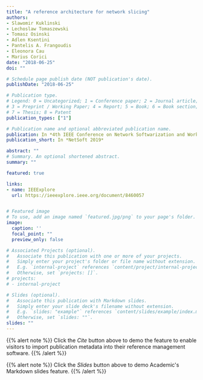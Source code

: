 ```yaml
---
title: "A reference architecture for network slicing"
authors:
- Slawomir Kuklinski
- Lechoslaw Tomaszewski
- Tomasz Osinski
- Adlen Ksentini
- Pantelis A. Frangoudis
- Eleonora Cau
- Marius Corici
date: "2018-06-25"
doi: ""

# Schedule page publish date (NOT publication's date).
publishDate: "2018-06-25"

# Publication type.
# Legend: 0 = Uncategorized; 1 = Conference paper; 2 = Journal article;
# 3 = Preprint / Working Paper; 4 = Report; 5 = Book; 6 = Book section;
# 7 = Thesis; 8 = Patent
publication_types: ["1"]

# Publication name and optional abbreviated publication name.
publication: In *4th IEEE Conference on Network Softwarization and Workshops*
publication_short: In *NetSoft 2019*

abstract: ""
# Summary. An optional shortened abstract.
summary: ""

featured: true

links:
- name: IEEExplore
  url: https://ieeexplore.ieee.org/document/8460057


# Featured image
# To use, add an image named `featured.jpg/png` to your page's folder. 
image:
  caption: ''
  focal_point: ""
  preview_only: false

# Associated Projects (optional).
#   Associate this publication with one or more of your projects.
#   Simply enter your project's folder or file name without extension.
#   E.g. `internal-project` references `content/project/internal-project/index.md`.
#   Otherwise, set `projects: []`.
# projects:
# - internal-project

# Slides (optional).
#   Associate this publication with Markdown slides.
#   Simply enter your slide deck's filename without extension.
#   E.g. `slides: "example"` references `content/slides/example/index.md`.
#   Otherwise, set `slides: ""`.
slides: ""
---
```


{{% alert note %}}
Click the *Cite* button above to demo the feature to enable visitors to import publication metadata into their reference management software.
{{% /alert %}}

{{% alert note %}}
Click the *Slides* button above to demo Academic's Markdown slides feature.
{{% /alert %}}


